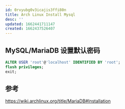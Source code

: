 ```yaml
---
id: 0rvyubg0v3icajis3ffi80n
title: Arch Linux Install Mysql
desc: ''
updated: 1662441711147
created: 1662437526407
---
```


## MySQL/MariaDB 设置默认密码

```sql
ALTER USER 'root'@'localhost' IDENTIFIED BY 'root';
flush privileges;
exit;
```

## 参考

https://wiki.archlinux.org/title/MariaDB#Installation
